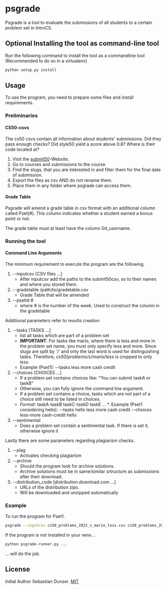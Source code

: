 # psgrade
Psgrade is a tool to evaluate the submissions of all 
students to a certain problem set in IntroCS.

## Optional Installing the tool as command-line tool
Run the following command to install the tool as a commandline tool (Recommended to do so in a virtualenv)
```bash
python setup.py install
```

## Usage
To use the program, you need to prepare some files and install requirements.

### Preliminaries

#### CS50-csvs
The cs50 csvs contain all information about students' submissions. 
Did they pass enough checks? Did style50 yield a score above 0.8?
Where is their code located at? 


1. Visit the [submit50](https://submit.cs50.io)-Website.
2. Go to courses and submissions to the course
3. Find the slugs, that you are interested in and filter them for the final date of submission.
4. Export the files as csv AND do not rename them.
5. Place them in any folder where psgrade can access them.

#### Grade Table
Psgrade will amend a grade table in csv format with an additional column called Pset(#).
This column indicates whether a student earned a bonus point or not.

The grade table must at least have the column Git_username. 

### Running the tool
#### Command Line Arguments
The minimum requirement to execute the program are the following.
1. --inputcsv \[CSV files ...]
   * After inputcsv add the paths to the submit50csv, so to their names and where you stored them.
2. --gradetable /path/to/gradetable.csv 
   * Grade Table that will be amended
3. --psetId # 
   * where # is the number of the week. Used to construct the column in the gradetable

Additional parameters refer to results creation
1. --tasks \[TASKS ...]
   * list all tasks which are part of a problem set
   * **IMPORTANT**: For tasks like mario, where there is less and more in the problem set name, you must only specify less and more. Since slugs are split by '/' and only the last word is used for distinguishing tasks. Therefore, _cs50/problems/x/mario/less_ is cropped to only _less_.
   * Example (Pset1): --tasks less more cash credit
2. --choices [CHOICES ...]
   * If a problem set contains choices like: "You can submit taskA or taskB"
   * Otherwise, you can fully ignore the command line argument.
   * If a problem set contains a choice, tasks which are not part of a choice still need to be listed in choices.
   * _Format_: taskA-taskB taskC-taskD taskE ...
   *. Example (Pset1 considering hello): --tasks hello less more cash credit --choices less-more cash-credit hello
4. --sentimental
   * Does a problem set contain a sentimental task. If there is set it, otherwise ignore it

Lastly there are some parameters regarding plagiarism checks. 
1. --plag 
   * Activates checking plagiarism
2. --archive
   * Should the program look for archive solutions.
   * Archive solutions must be in same/similar srtructure as submissions after their download. 
3. --distribution_code \[distribution.download.com ...]
   * URLs of the distribution zips. 
   * Will be downloaded and unzipped automatically

### Example
To run the program for Pset1. 
```bash
psgrade --inputcsv cs50_problems_2022_x_mario_less.csv cs50_problems_2022_x_mario_more.csv cs50_problems_2022_x_cash cs50_problems_2022_x_credit --gradetable gradetable.csv --psetId 1
```
If the program is not installed in your venv...
```bash
python psgrade-runner.py ...
```
... will do the job.

## License
Initial Author Sebastian Dunzer.
[MIT](https://choosealicense.com/licenses/mit/)
